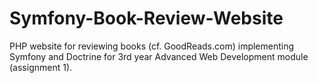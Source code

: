 # Symfony-Book-Review-Website
PHP website for reviewing books (cf. GoodReads.com) implementing Symfony and Doctrine for 3rd year Advanced Web Development module (assignment 1).
